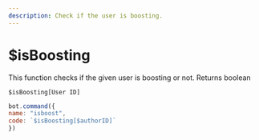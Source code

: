 ```yaml
---
description: Check if the user is boosting.
---
```


# $isBoosting

This function checks if the given user is boosting or not. Returns boolean

```text
$isBoosting[User ID]
```

```javascript
bot.command({
name: "isboost", 
code: `$isBoosting[$authorID]`
})
```

